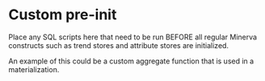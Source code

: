 # Custom pre-init

Place any SQL scripts here that need to be run BEFORE all regular Minerva
constructs such as trend stores and attribute stores are initialized.

An example of this could be a custom aggregate function that is used in a
materialization.